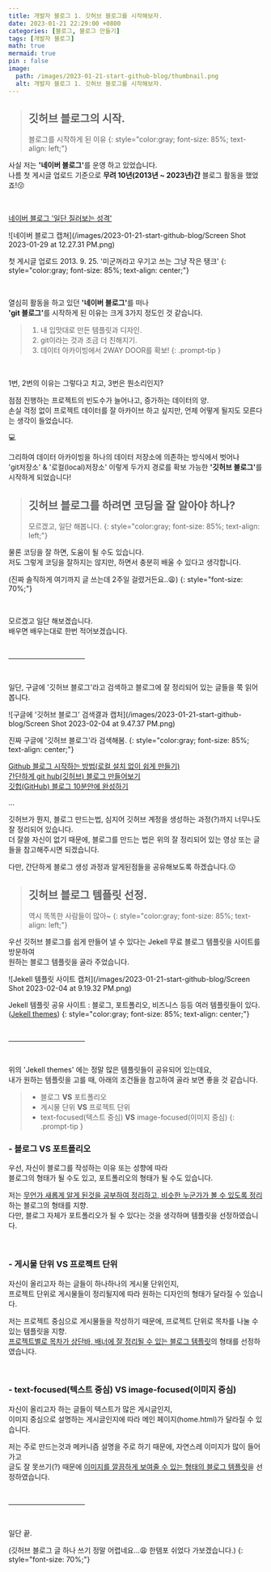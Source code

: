 ```yaml
---
title: 개발자 블로그 1. 깃허브 블로그를 시작해보자.
date: 2023-01-21 22:29:00 +0800
categories: [블로그, 블로그 만들기]
tags: [개발자 블로그]
math: true
mermaid: true
pin : false
image:
  path: /images/2023-01-21-start-github-blog/thumbnail.png
  alt: 개발자 블로그 1. 깃허브 블로그를 시작해보자.
---
```




<!-- 소제목 -->
> ## 깃허브 블로그의 시작.
> 블로그를 시작하게 된 이유
> {: style="color:gray; font-size: 85%; text-align: left;"}

사실 저는 <strong>'네이버 블로그'</strong>를 운영 하고 있었습니다.<br>
나름 첫 게시글 업로드 기준으로 <strong>무려 10년(2013년 ~ 2023년)간</strong> 블로그 활동을 했었죠!😗

<br>

<a href="https://blog.naver.com/siook12">네이버 블로그 '일단 질러보는 성격'</a>

<!-- 이미지 -->
![네이버 블로그 캡쳐](/images/2023-01-21-start-github-blog/Screen Shot 2023-01-29 at 12.27.31 PM.png)
<!-- 이미지 설명 -->
첫 게시글 업로드 2013. 9. 25. '미군꺼라고 우기고 쓰는 그냥 작은 탱크'
{: style="color:gray; font-size: 85%; text-align: center;"}

<br>

열심히 활동을 하고 있던 <strong>'네이버 블로그'</strong>를 떠나<br>
<strong>'git 블로그'</strong>를 시작하게 된 이유는 크게 3가지 정도인 것 같습니다.

<!-- 팁 callout -->
> 1. 내 입맛대로 만든 템플릿과 디자인.
> 2. git이라는 것과 조금 더 친해지기.
> 3. 데이터 아카이빙에서 2WAY DOOR를 확보!
{: .prompt-tip }

<br>

1번, 2번의 이유는 그렇다고 치고, 3번은 뭔소리인지?

점점 진행하는 프로젝트의 빈도수가 늘어나고, 증가하는 데이터의 양.<br>
손실 걱정 없이 프로젝트 데이터를 잘 아카이브 하고 싶지만, 언제 어떻게 될지도 모른다는 생각이 들었습니다.

💻

그리하여 데이터 아카이빙을 하나의 데이터 저장소에 의존하는 방식에서 벗어나<br>
'git저장소' & '로컬(local)저장소' 이렇게 두가지 경로를 확보 가능한 <strong>'깃허브 블로그'</strong>를 시작하게 되었습니다!



<!-- 소제목 -->
> ## 깃허브 블로그를 하려면 코딩을 잘 알아야 하나?
> 모르겠고, 일단 해봅니다.
> {: style="color:gray; font-size: 85%; text-align: left;"}

물론 코딩을 잘 하면, 도움이 될 수도 있습니다.<br>
저도 그렇게 코딩을 잘하지는 않지만, 하면서 충분히 배울 수 있다고 생각합니다.<br>

(진짜 솔직하게 여기까지 글 쓰는데 2주일 걸렸거든요..😩)
{: style="font-size: 70%;"}

<br>

모르겠고 일단 해보겠습니다.<br>
배우면 배우는대로 한번 적어보겠습니다.

<!-- 중간 바 -->
<br>
<hr style="width: 30%">
<br>

일단, 구글에 '깃허브 블로그'라고 검색하고 블로그에 잘 정리되어 있는 글들을 쭉 읽어봅니다.

<!-- 이미지 -->
![구글에 '깃허브 블로그' 검색결과 캡처](/images/2023-01-21-start-github-blog/Screen Shot 2023-02-04 at 9.47.37 PM.png)
<!-- 이미지 설명 -->
진짜 구글에 '깃허브 블로그'라 검색해봄.
{: style="color:gray; font-size: 85%; text-align: center;"}

<a href="https://ahnslab.com/21-how-to-start-github-blog/">Github 블로그 시작하는 방법(로컬 설치 없이 쉽게 만들기)</a><br>
<a href="https://www.omdroid.com/338">간단하게 git hub(깃허브) 블로그 만들어보기</a><br>
<a href="https://www.youtube.com/watch?v=ACzFIAOsfpM">깃헙(GitHub) 블로그 10분안에 완성하기</a><br>

...

깃허브가 뭔지, 블로그 만드는법, 심지어 깃허브 계정을 생성하는 과정(?)까지 너무나도 잘 정리되어 있습니다.<br>
더 잘쓸 자신이 없기 때문에, 블로그를 만드는 법은 위의 잘 정리되어 있는 영상 또는 글들을 참고해주시면 되겠습니다.

다만, 간단하게 블로그 생성 과정과 알게된점들을 공유해보도록 하겠습니다.😗



<!-- 소제목 -->
> ## 깃허브 블로그 템플릿 선정.
> 역시 똑똑한 사람들이 많아~
> {: style="color:gray; font-size: 85%; text-align: left;"}

우선 깃허브 블로그를 쉽게 만들어 낼 수 있다는 Jekell 무료 블로그 템플릿을 사이트를 방문하여<br>
원하는 블로그 템플릿을 골라 주었습니다.

<!-- 이미지 -->
![Jekell 템플릿 사이트 캡처](/images/2023-01-21-start-github-blog/Screen Shot 2023-02-04 at 9.19.32 PM.png)
<!-- 이미지 설명 -->
Jekell 템플릿 공유 사이트 : 블로그, 포트폴리오, 비즈니스 등등 여러 템플릿들이 있다. (<a href="https://jekyllthemes.io/free">Jekell themes</a>)
{: style="color:gray; font-size: 85%; text-align: center;"}

<!-- 중간 바 -->
<br>
<hr style="width: 30%">
<br>

위의 'Jekell themes' 에는 정말 많은 템플릿들이 공유되어 있는데요,<br>
내가 원하는 템플릿을 고를 때, 아래의 조건들을 참고하여 골라 보면 좋을 것 같습니다.

<!-- 팁 callout -->
> - 블로그 <strong>VS</strong> 포트폴리오
> - 게시물 단위 <strong>VS</strong> 프로젝트 단위
> - text-focused(텍스트 중심) <strong>VS</strong> image-focused(이미지 중심)
{: .prompt-tip }

### - 블로그 <strong>VS</strong> 포트폴리오

우선, 자신이 블로그를 작성하는 이유 또는 성향에 따라<br>
블로그의 형태가 될 수도 있고, 포트폴리오의 형태가 될 수도 있습니다.

저는 <u>무언가 새롭게 알게 된것을 공부하여 정리하고, 비슷한 누군가가 볼 수 있도록 정리</u>하는 블로그의 형태를 지향.<br>
다만, 블로그 자체가 포트폴리오가 될 수 있다는 것을 생각하며 템플릿을 선정하였습니다.

<br>

### - 게시물 단위 <strong>VS</strong> 프로젝트 단위

자신이 올리고자 하는 글들이 하나하나의 게시물 단위인지, <br>
프로젝트 단위로 게시물들이 정리될지에 따라 원하는 디자인의 형태가 달라질 수 있습니다.

저는 프로젝트 중심으로 게시물들을 작성하기 때문에, 프로젝트 단위로 목차를 나눌 수 있는 템플릿을 지향.<br>
<u>프로젝트별로 목차가 상단바, 배너에 잘 정리될 수 있는 블로그 템플릿</u>의 형태를 선정하였습니다.

<br>

### - text-focused(텍스트 중심) <strong>VS</strong> image-focused(이미지 중심)

자신이 올리고자 하는 글들이 텍스트가 많은 게시글인지, <br>
이미지 중심으로 설명하는 게시글인지에 따라 메인 페이지(home.html)가 달라질 수 있습니다.

저는 주로 만드는것과 메커니즘 설명을 주로 하기 때문에, 자연스레 이미지가 많이 들어가고<br>
글도 잘 못쓰기(?) 때문에 <u>이미지를 깔끔하게 보여줄 수 있는 형태의 블로그 템플릿</u>을 선정하였습니다.

<!-- 중간 바 -->
<br>
<hr style="width: 30%">
<br>

일단 끝.

(깃허브 블로그 글 하나 쓰기 정말 어렵네요...😩 한템포 쉬었다 가보겠습니다.)
{: style="font-size: 70%;"}